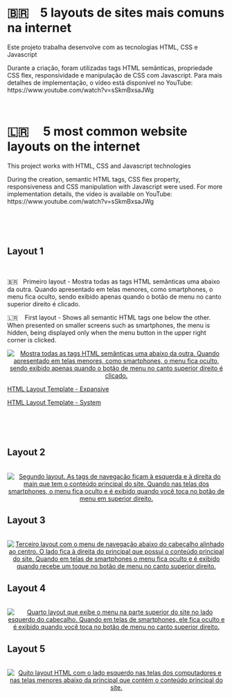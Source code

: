 <h1>🇧🇷  &nbsp;&nbsp; 5 layouts de sites mais comuns na internet</h1>

<p>Este projeto trabalha desenvolve com as tecnologias HTML, CSS e Javascript</p>
<p>Durante a criação, foram utilizadas tags HTML semânticas, propriedade CSS flex, responsividade e manipulação de CSS com Javascript. Para mais detalhes de implementação, o vídeo está disponível no YouTube: https://www.youtube.com/watch?v=sSkmBxsaJWg</p>

<br>

<h1>🇱🇷 &nbsp; &nbsp; 5 most common website layouts on the internet</h1>

<p>This project works with HTML, CSS and Javascript technologies</p>
<p>During the creation, semantic HTML tags, CSS flex property, responsiveness and CSS manipulation with Javascript were used. For more implementation details, the video is available on YouTube: https://www.youtube.com/watch?v=sSkmBxsaJWg</p>

<br><br><br>

<h2>Layout 1</h2>
<br>
<p>🇧🇷  &nbsp;&nbsp;Primeiro layout - Mostra todas as tags HTML semânticas uma abaixo da outra. Quando apresentado em telas menores, como smartphones, o menu fica oculto, sendo exibido apenas quando o botão de menu no canto superior direito é clicado.</p>

<p>🇱🇷 &nbsp; &nbsp;First layout - Shows all semantic HTML tags one below the other. When presented on smaller screens such as smartphones, the menu is hidden, being displayed only when the menu button in the upper right corner is clicked.</p>

<a align="center" href="https://github.com/RMS-Project-YouTube/HTML-Layout-1">
<img alt="Mostra todas as tags HTML semânticas uma abaixo da outra. Quando apresentado em telas menores, como smartphones, o menu fica oculto, sendo exibido apenas quando o botão de menu no canto superior direito é clicado." src="https://docs.google.com/uc?id=1A8eDQNsIbQTmXkim95VtEkRQnd0qrDaN">
</a>

<p><a align="center" href="https://github.com/RMS-Project-YouTube/HTML-Layout-1">HTML Layout Template - Expansive</a></p>
<p><a align="center" href="https://github.com/RMS-Project-YouTube/HTML-Layout-1-System">HTML Layout Template - System</a></p>

<br><br><br>

<h2>Layout 2</h2>
<br>
<a align="center" href="https://github.com/RodrigoMS/Layouts-HTML-CSS/tree/main/Layout%202">
<img alt="Segundo layout. As tags de navegação ficam à esquerda e à direita do main que tem o conteúdo principal do site. Quando nas telas dos smartphones, o menu fica oculto e é exibido quando você toca no botão de menu em superior direito." src="github_img/layout_2.gif">
</a>

<h2>Layout 3</h2>
<br>
<a align="center" href="https://github.com/RodrigoMS/Layouts-HTML-CSS/tree/main/Layout%203">
<img alt="Terceiro layout com o menu de navegação abaixo do cabeçalho alinhado ao centro. O lado fica à direita do principal que possui o conteúdo principal do site. Quando em telas de smartphones o menu fica oculto e é exibido quando recebe um toque no botão de menu no canto superior direito." src="github_img/layout_3.gif">
</a>

<h2>Layout 4</h2>
<br>
<a align="center" href="https://github.com/RodrigoMS/Layouts-HTML-CSS/tree/main/Layout%204">
<img alt="Quarto layout que exibe o menu na parte superior do site no lado esquerdo do cabeçalho. Quando em telas de smartphones, ele fica oculto e é exibido quando você toca no botão de menu no canto superior direito." src="github_img/layout_4.gif">
</a>

<h2>Layout 5</h2>
<br>
<a align="center" href="https://github.com/RodrigoMS/Layouts-HTML-CSS/tree/main/Layout%205">
<img alt="Quito layout HTML com o lado esquerdo nas telas dos computadores e nas telas menores abaixo da principal que contém o conteúdo principal do site." src="github_img/layout_5.gif">
</a>
